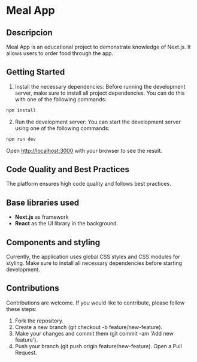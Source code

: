 # Meal App

## Descripcion

Meal App is an educational project to demonstrate knowledge of Next.js. It allows users to order food through the app.

## Getting Started

1. Install the necessary dependencies: Before running the development server, make sure to install all project dependencies. You can do this with one of the following commands:

```bash
npm install
```

2. Run the development server: You can start the development server using one of the following commands:

```bash
npm run dev
```

Open [http://localhost:3000](http://localhost:3000) with your browser to see the result.

## Code Quality and Best Practices

The platform ensures high code quality and follows best practices.

## Base libraries used

- **Next.js** as framework
- **React** as the UI library in the background.

## Components and styling

Currently, the application uses global CSS styles and CSS modules for styling. Make sure to install all necessary dependencies before starting development.

## Contributions

Contributions are welcome. If you would like to contribute, please follow these steps:

1. Fork the repository.
2. Create a new branch (git checkout -b feature/new-feature).
3. Make your changes and commit them (git commit -am 'Add new feature').
4. Push your branch (git push origin feature/new-feature).
   Open a Pull Request.
